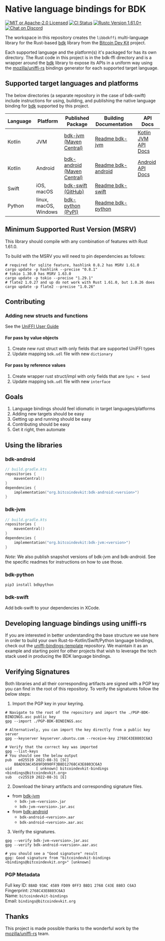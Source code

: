 # Native language bindings for BDK

<p>
    <a href="https://github.com/bitcoindevkit/bdk-ffi/blob/master/LICENSE"><img alt="MIT or Apache-2.0 Licensed" src="https://img.shields.io/badge/license-MIT%2FApache--2.0-blue.svg"/></a>
    <a href="https://github.com/bitcoindevkit/bdk-ffi/actions?query=workflow%3ACI"><img alt="CI Status" src="https://github.com/bitcoindevkit/bdk-ffi/workflows/CI/badge.svg"></a>
    <a href="https://blog.rust-lang.org/2022/05/19/Rust-1.61.0.html"><img alt="Rustc Version 1.61.0+" src="https://img.shields.io/badge/rustc-1.61.0%2B-lightgrey.svg"/></a>
    <a href="https://discord.gg/d7NkDKm"><img alt="Chat on Discord" src="https://img.shields.io/discord/753336465005608961?logo=discord"></a>
</p>

The workspace in this repository creates the `libbdkffi` multi-language library for the Rust-based 
[bdk] library from the [Bitcoin Dev Kit] project.

Each supported language and the platform(s) it's packaged for has its own directory. The Rust code in this project is in the bdk-ffi directory and is a wrapper around the [bdk] library to expose its APIs in a uniform way using the [mozilla/uniffi-rs] bindings generator for each supported target language.

## Supported target languages and platforms
The below directories (a separate repository in the case of bdk-swift) include instructions for using, building, and publishing the native language binding for [bdk] supported by this project.

| Language | Platform              | Published Package             | Building Documentation | API Docs              |
| -------- |-----------------------|-------------------------------|------------------------|-----------------------|
| Kotlin   | JVM                   | [bdk-jvm (Maven Central)]     | [Readme bdk-jvm]       | [Kotlin JVM API Docs] |
| Kotlin   | Android               | [bdk-android (Maven Central)] | [Readme bdk-android]   | [Android API Docs]    |
| Swift    | iOS, macOS            | [bdk-swift (GitHub)]          | [Readme bdk-swift]     |                       |
| Python   | linux, macOS, Windows | [bdk-python (PyPI)]           | [Readme bdk-python]    |                       |

## Minimum Supported Rust Version (MSRV)

This library should compile with any combination of features with Rust 1.61.0.

To build with the MSRV you will need to pin dependencies as follows:

```shell
# required for sqlite feature, hashlink 0.8.2 has MSRV 1.61.0
cargo update -p hashlink --precise "0.8.1"
# tokio 1.30.0 has MSRV 1.63.0
cargo update -p tokio --precise "1.29.1"
# flate2 1.0.27 and up do not work with Rust 1.61.0, but 1.0.26 does
cargo update -p flate2 --precise "1.0.26"
```

## Contributing

### Adding new structs and functions
See the [UniFFI User Guide](https://mozilla.github.io/uniffi-rs/)

#### For pass by value objects
1. Create new rust struct with only fields that are supported UniFFI types
2. Update mapping `bdk.udl` file with new `dictionary`

#### For pass by reference values
1. Create wrapper rust struct/impl with only fields that are `Sync + Send`
2. Update mapping `bdk.udl` file with new `interface`

## Goals
1. Language bindings should feel idiomatic in target languages/platforms
2. Adding new targets should be easy 
3. Getting up and running should be easy 
4. Contributing should be easy 
5. Get it right, then automate

## Using the libraries
### bdk-android
```kotlin
// build.gradle.kts
repositories {
    mavenCentral()
}
dependencies { 
    implementation("org.bitcoindevkit:bdk-android:<version>")
}
```

### bdk-jvm
```kotlin
// build.gradle.kts
repositories {
    mavenCentral()
}
dependencies { 
    implementation("org.bitcoindevkit:bdk-jvm:<version>")
}
```

_Note:_ We also publish snapshot versions of bdk-jvm and bdk-android. See the specific readmes for instructions on how to use those.

### bdk-python
```shell
pip3 install bdkpython
```

### bdk-swift
Add bdk-swift to your dependencies in XCode.

## Developing language bindings using uniffi-rs
If you are interested in better understanding the base structure we use here in order to build your own Rust-to-Kotlin/Swift/Python language bindings, check out the [uniffi-bindings-template](https://github.com/thunderbiscuit/uniffi-bindings-template) repository. We maintain it as an example and starting point for other projects that wish to leverage the tech stack used in producing the BDK language bindings.

## Verifying Signatures
Both libraries and all their corresponding artifacts are signed with a PGP key you can find in the
root of this repository. To verify the signatures follow the below steps:

1. Import the PGP key in your keyring.
```shell
# Navigate to the root of the repository and import the ./PGP-BDK-BINDINGS.asc public key
gpg --import ./PGP-BDK-BINDINGS.asc
    
# Alternatively, you can import the key directly from a public key server
gpg --keyserver keyserver.ubuntu.com --receive-key 2768C43E8803C6A3
    
# Verify that the correct key was imported
gpg --list-keys
# You should see the below output
pub   ed25519 2022-08-31 [SC]
    88AD93AC4589FD090FF3B8D12768C43E8803C6A3
uid           [ unknown] bitcoindevkit-bindings <bindings@bitcoindevkit.org>
sub   cv25519 2022-08-31 [E]
```

2. Download the binary artifacts and corresponding signature files.
- from [bdk-jvm]
    - `bdk-jvm-<version>.jar`
    - `bdk-jvm-<version>.jar.asc`
- from [bdk-android]
    - `bdk-android-<version>.aar`
    - `bdk-android-<version>.aar.asc`

3. Verify the signatures.
```shell
gpg --verify bdk-jvm-<version>.jar.asc 
gpg --verify bdk-android-<version>.aar.asc

# you should see a "Good signature" result
gpg: Good signature from "bitcoindevkit-bindings <bindings@bitcoindevkit.org>" [unknown]
```

### PGP Metadata
Full key ID: `88AD 93AC 4589 FD09 0FF3 B8D1 2768 C43E 8803 C6A3`  
Fingerprint: `2768C43E8803C6A3`  
Name: `bitcoindevkit-bindings`  
Email: `bindings@bitcoindevkit.org`

## Thanks
This project is made possible thanks to the wonderful work by the [mozilla/uniffi-rs] team.

[Kotlin]: https://kotlinlang.org/
[Android Studio]: https://developer.android.com/studio/
[`bdk`]: https://github.com/bitcoindevkit/bdk
[`bdk-ffi`]: https://github.com/bitcoindevkit/bdk-ffi
["Getting Started (Developer)"]: https://github.com/bitcoindevkit/bdk-ffi#getting-started-developer
[bdk-jvm]: https://search.maven.org/artifact/org.bitcoindevkit/bdk-jvm/0.11.0/jar
[bdk-android]: https://search.maven.org/artifact/org.bitcoindevkit/bdk-android/0.11.0/aar
[bdk-jvm (Maven Central)]: https://central.sonatype.dev/artifact/org.bitcoindevkit/bdk-jvm/0.11.0
[bdk-android (Maven Central)]: https://central.sonatype.dev/artifact/org.bitcoindevkit/bdk-android/0.11.0
[bdk-swift (GitHub)]: https://github.com/bitcoindevkit/bdk-swift
[bdk-python (PyPI)]: https://pypi.org/project/bdkpython/
[mozilla/uniffi-rs]: https://github.com/mozilla/uniffi-rs
[bdk]: https://github.com/bitcoindevkit/bdk
[Bitcoin Dev Kit]: https://github.com/bitcoindevkit
[uniffi-rs]: https://github.com/mozilla/uniffi-rs
[Readme bdk-jvm]: https://github.com/bitcoindevkit/bdk-ffi/tree/master/bdk-jvm
[Readme bdk-android]: https://github.com/bitcoindevkit/bdk-ffi/tree/master/bdk-android
[Readme bdk-swift]: https://github.com/bitcoindevkit/bdk-swift  
[Readme bdk-python]: https://github.com/bitcoindevkit/bdk-ffi/tree/master/bdk-python
[Kotlin JVM API Docs]: https://bitcoindevkit.org/jvm/
[Android API Docs]: https://bitcoindevkit.org/android/
